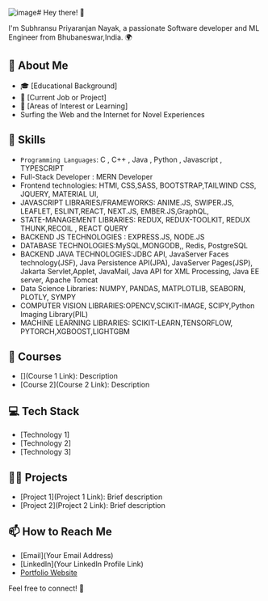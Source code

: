 ![image](https://github.com/NayakSubhransu/NayakSubhransu/assets/139241744/2924dbb9-6950-4b59-a287-15899c3d6b9d)# Hey there! 👋

I'm Subhransu Priyaranjan Nayak, a passionate Software developer and ML Engineer from Bhubaneswar,India. 🌍

## 🧐 About Me

- 🎓 [Educational Background]
- 💼 [Current Job or Project]
- 🌱 [Areas of Interest or Learning]
-   Surfing the Web and the Internet for Novel Experiences

## 🔧 Skills

- `Programming Languages`: C , C++ , Java , Python , Javascript , TYPESCRIPT
- Full-Stack Developer : MERN Developer
- Frontend technologies: HTMl, CSS,SASS, BOOTSTRAP,TAILWIND CSS, JQUERY, MATERIAL UI, 
- JAVASCRIPT LIBRARIES/FRAMEWORKS: ANIME.JS, SWIPER.JS, LEAFLET, ESLINT,REACT, NEXT.JS, EMBER.JS,GraphQL,
- STATE-MANAGEMENT LIBRARIES: REDUX, REDUX-TOOLKIT, REDUX THUNK,RECOIL , REACT QUERY
- BACKEND JS TECHNOLOGIES : EXPRESS.JS, NODE.JS
- DATABASE TECHNOLOGIES:MySQL,MONGODB,, Redis, PostgreSQL
- BACKEND JAVA TECHNOLOGIES:JDBC API, JavaServer Faces technology(JSF), Java Persistence API(JPA), JavaServer Pages(JSP), Jakarta Servlet,Applet, JavaMail, Java API for XML Processing, Java EE server, Apache Tomcat
- Data Science Libraries: NUMPY, PANDAS, MATPLOTLIB, SEABORN, PLOTLY, SYMPY
- COMPUTER VISION LIBRARIES:OPENCV,SCIKIT-IMAGE, SCIPY,Python Imaging Library(PIL)
- MACHINE LEARNING LIBRARIES: SCIKIT-LEARN,TENSORFLOW, PYTORCH,XGBOOST,LIGHTGBM
  
## 🎯 Courses

- [](Course 1 Link): Description
- [Course 2](Course 2 Link): Description

## 💻 Tech Stack

- [Technology 1]
- [Technology 2]
- [Technology 3]

## 👨‍💻 Projects

- [Project 1](Project 1 Link): Brief description
- [Project 2](Project 2 Link): Brief description

## 📫 How to Reach Me

- [Email](Your Email Address)
- [LinkedIn](Your LinkedIn Profile Link)
- [Portfolio Website]()

Feel free to connect! 🚀

<!---
NayakSubhransu/NayakSubhransu is a ✨ special ✨ repository because its `README.md` (this file) appears on your GitHub profile.
You can click the Preview link to take a look at your changes.
--->
